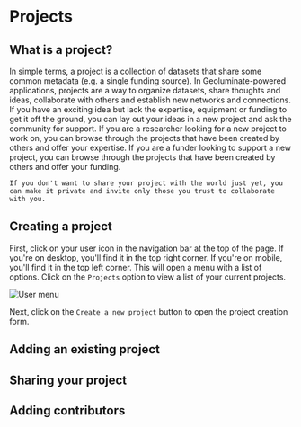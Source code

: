 # Projects

## What is a project?

In simple terms, a project is a collection of datasets that share some common metadata (e.g. a single funding source). In Geoluminate-powered applications, projects are a way to organize datasets, share thoughts and ideas, collaborate with others and establish new networks and connections.
If you have an exciting idea but lack the expertise, equipment or funding to get it off the ground, you can lay out your ideas in a new project and ask the community for support. If you are a researcher looking for a new project to work on, you can browse through the projects that have been created by others and offer your expertise. If you are a funder looking to support a new project, you can browse through the projects that have been created by others and offer your funding. 

```{hint}
If you don't want to share your project with the world just yet, you can make it private and invite only those you trust to collaborate with you. 
```

## Creating a project

First, click on your user icon in the navigation bar at the top of the page. If you're on desktop, you'll find it in the top right corner. If you're on mobile, you'll find it in the top left corner. This will open a menu with a list of options. Click on the `Projects` option to view a list of your current projects. 

![User menu](../images/user_menu.png)

Next, click on the `Create a new project` button to open the project creation form.




## Adding an existing project 


## Sharing your project



## Adding contributors

